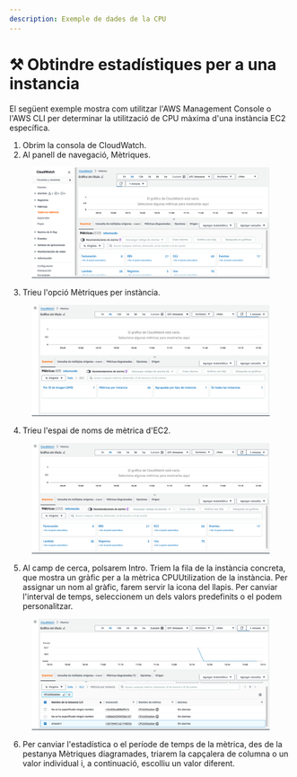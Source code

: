 ```yaml
---
description: Exemple de dades de la CPU
---
```


# ⚒️ Obtindre estadístiques per a una instancia

El següent exemple mostra com utilitzar l'AWS Management Console o l'AWS CLI per determinar la utilització de CPU màxima d'una instància EC2 específica.

1. Obrim la consola de CloudWatch.
2. Al panell de navegació, Mètriques.

<figure><img src="../../.gitbook/assets/Captura de pantalla 2024-02-08 a las 13.41.42.png" alt=""><figcaption></figcaption></figure>

3. Trieu l'opció Mètriques per instància.

<figure><img src="../../.gitbook/assets/Captura de pantalla 2024-02-08 a las 13.47.11.png" alt=""><figcaption></figcaption></figure>

4. Trieu l'espai de noms de mètrica d'EC2.&#x20;

<figure><img src="../../.gitbook/assets/Captura de pantalla 2024-02-08 a las 13.44.00.png" alt=""><figcaption></figcaption></figure>

5. Al camp de cerca, polsarem Intro. Triem la fila de la instància concreta, que mostra un gràfic per a la mètrica CPUUtilization de la instància. Per assignar un nom al gràfic, farem servir la icona del llapis. Per canviar l'interval de temps, seleccionem un dels valors predefinits o el podem personalitzar.

<figure><img src="../../.gitbook/assets/Captura de pantalla 2024-02-08 a las 14.17.27.png" alt=""><figcaption></figcaption></figure>

6. Per canviar l'estadística o el període de temps de la mètrica, des de la pestanya Mètriques diagramades, triarem la capçalera de columna o un valor individual i, a continuació, escolliu un valor diferent.
